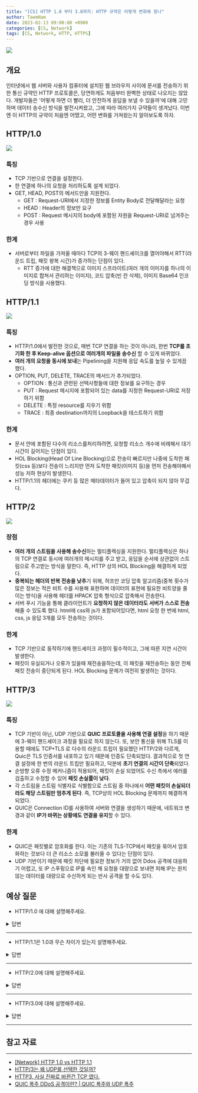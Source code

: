 ```yaml
---
title: "[CS] HTTP 1.0 부터 3.0까지: HTTP 규약은 어떻게 변화해 왔나"
author: TaemHam
date: 2023-02-13 09:00:00 +0900
categories: [CS, Network]
tags: [CS, Network, HTTP, HTTPS]
---
```


![](https://www.investopedia.com/thmb/Sh6RKE3ItNkCDYbjI40DcuLlaS4=/750x0/filters:no_upscale():max_bytes(150000):strip_icc():format(webp)/IPaddress-1e113dd325f74135ab2183d432ea5865.jpg)

## 개요

인터넷에서 웹 서버와 사용자 컴퓨터에 설치된 웹 브라우저 사이에 문서를 전송하기 위한 통신 규약인 HTTP 프로토콜은, 당연하게도 처음부터 완벽한 상태로 나오지는 않았다. 개발자들은 '어떻게 하면 더 빨리, 더 안전하게 응답을 보낼 수 있을까'에 대해 고민하며 데이터 송수신 방식을 발전시켜왔고, 그에 따라 여러가지 규약들이 생겨났다. 이번엔 이 HTTP의 규약이 처음엔 어땠고, 어떤 변화를 거쳐왔는지 알아보도록 하자.

## HTTP/1.0

![](https://media.licdn.com/dms/image/C5612AQE9qQFC78CzbA/article-inline_image-shrink_1000_1488/0/1623005286462?e=1681948800&v=beta&t=x7U297-FWx5nRJ5whRCGxxBcmcmP9TY6bolhBEunzCg)

### 특징
* TCP 기반으로 연결을 설정한다.
* 한 연결에 하나의 요청을 처리하도록 설계 되었다. 
* GET, HEAD, POST의 메서드만을 지원한다.
  * GET : Request-URI에서 지정한 정보를 Entity Body로 전달해달라는 요청
  * HEAD : Header의 정보만 요구
  * POST : Request 메시지의 body에 포함된 자원을 Request-URI로 넘겨주는 경우 사용

### 한계
* 서버로부터 파일을 가져올 때마다 TCP의 3-웨이 핸드셰이크를 열어야해서 RTT(라운드 트립, 패킷 왕복 시간)가 증가하는 단점이 있다.
  * RTT 증가에 대한 해결책으로 이미지 스프라이트(여러 개의 이미지를 하나의 이미지로 합쳐서 관리하는 이미지), 코드 압축(빈 칸 삭제), 이미지 Base64 인코딩 방식을 사용했다. 

## HTTP/1.1

![](https://img1.daumcdn.net/thumb/R1280x0/?scode=mtistory2&fname=https%3A%2F%2Fblog.kakaocdn.net%2Fdn%2FxFnJz%2FbtrNosPHQNi%2F03ZVFkvTWwVcGfC9K9ULi1%2Fimg.png)

### 특징
* HTTP/1.0에서 발전한 것으로, 매번 TCP 연결을 하는 것이 아니라, 한번 **TCP를 초기화 한 후 Keep-alive 옵션으로 여러개의 파일을 송수신** 할 수 있게 바뀌었다.
* **여러 개의 요청을 동시에 보내**는 Pipelining을 지원해 응답 속도를 높일 수 있게끔 했다.
* OPTION, PUT, DELETE, TRACE의 메서드가 추가되었다.
  * OPTION : 통신과 관련된 선택사항들에 대한 정보를 요구하는 경우
  * PUT : Request 메시지에 포함되어 있는 data를 지정한 Request-URI로 저장하기 위함
  * DELETE : 특정 resource를 지우기 위함
  * TRACE : 최종 destination까지의 Loopback을 테스트하기 위함

### 한계
* 문서 안에 포함된 다수의 리소스를처리하려면, 요청할 리소스 개수에 비례해서 대기 시간이 길어지는 단점이 있다.
* HOL Blocking(Head Of Line Blocking)으로 전송이 빠르지만 나중에 도착한 패킷(css 등)보다 전송이 느리지만 먼저 도착한 패킷(이미지 등)을 먼저 전송해야해서 성능 저하 현상이 발생한다.
* HTTP/1.1의 헤더에는 쿠키 등 많은 메타데이터가 들어 있고 압축이 되지 않아 무겁다.

## HTTP/2

![](https://file.okky.kr/images/1645506175857.png)

### 장점
* **여러 개의 스트림을 사용해 송수신**하는 멀티플렉싱을 지원한다. 멀티플렉싱은 하나의 TCP 연결로 동시에 여러개의 메시지를 주고 받고, 응답을 순서에 상관없이 스트림으로 주고받는 방식을 말한다. 즉, HTTP 상의 HOL Blocking을 해결하게 되었다.
* **중복되는 헤더의 반복 전송을 낮추**기 위해, 허프만 코딩 압축 알고리즘(중복 횟수가 많은 정보는 적은 비트 수를 사용해 표현하며 데이터의 표현에 필요한 비트양을 줄이는 방식)을 사용해 헤더를 HPACK 압축 형식으로 압축해서 전송한다.
* 서버 푸시 기능을 통해 클라이언트가 **요청하지 않은 데이터라도 서버가 스스로 전송**해줄 수 있도록 했다. html에 css와 js가 포함되어있다면, html 요청 한 번에 html, css, js 응답 3개를 모두 전송하는 것이다.

### 한계
* TCP 기반으로 동작하기에 핸드셰이크 과정이 필수적이고, 그에 따른 지연 시간이 발생한다.
* 패킷이 유실되거나 오류가 있을때 재전송을하는데, 이 패킷을 재전송하는 동안 전체 패킷 전송이 중단되게 된다. HOL Blocking 문제가 여전히 발생하는 것이다.

## HTTP/3

![](https://velog.velcdn.com/images%2Fwsong0101%2Fpost%2Fc0cb6743-6d56-4203-8068-0a12180bad24%2F3.png)

### 특징
* TCP 기반이 아닌, UDP 기반으로 **QUIC 프로토콜을 사용해 연결 설정**을 하기 때문에 3-웨이 핸드셰이크 과정을 필요로 하지 않는다. 또, 보안 통신을 위해 TLS를 이용할 때에도 TCP+TLS 로 다수의 라운드 트립이 필요했던 HTTP/2와 다르게, Quic은 TLS 인증서를 내포하고 있기 때문에 인증도 단축되었다. 결과적으로 첫 연결 설정에 한 번의 라운드 트립만 필요하고, 덕분에 **초기 연결의 시간이 단축**되었다.
* 순방향 오류 수정 메커니즘이 적용되어, 패킷이 손실 되었어도 수신 측에서 에러를 검출하고 수정할 수 있어 **패킷 손실률이 낮다**.
* 각 스트림을 스트림 식별자로 식별함으로 스트림 중 하나에서 **어떤 패킷이 손실되더라도 해당 스트림만 멈추게 된다**. 즉, TCP상의 HOL Blocking 문제까지 해결하게 되었다. 
* QUIC은 Connection ID를 사용하여 서버와 연결을 생성하기 때문에, 네트워크 변경과 같이 **IP가 바뀌는 상황에도 연결을 유지**할 수 있다.

### 한계
* QUIC은 패킷별로 암호화를 한다. 이는 기존의 TLS-TCP에서 패킷을 묶어서 암호화하는 것보다 더 큰 리소스 소모를 불러올 수 있다는 단점이 있다.
* UDP 기반이기 때문에 패킷 차단에 필요한 정보가 거의 없어 Ddos 공격에 대응하기 어렵고, 또 IP 스푸핑으로 IP를 속인 채 요청을 대량으로 보내면 피해 IP는 원치 않는 데이터를 대량으로 수신하게 되는 반사 공격을 할 수도 있다. 

## 예상 질문

* HTTP/1.0 에 대해 설명해주세요.

<details>
<summary>답변</summary>

1. HTTP/1.0는 TCP를 기반으로 한 번의 연결로 하나의 요청을 처리할 수 있도록 설계된 버전입니다.
2. 요청 하나마다 3-웨이 핸드셰이킹으로 연결하고 4-웨이 핸드셰이킹으로 종료해야 하므로, 라운드 트립이 여러번 발생한다는 단점이 있습니다.
3. 이런 단점에 대한 해결책으로 이미지 스프라이트나 Base64 인코딩, 코드 압축 같은 기술이 도입되었습니다.
  * 이미지 스프라이트란 여러 개의 이미지를 하나로 합쳐 관리하는 기법입니다.
  * Base64 인코딩은 이미지파일을 64진법으로 이루어진 문자열로 인코딩해 이미지에 대한 요청을 없애는 기법입니다.
  * 코드 압축은 코드상의 개행 문자 같은 빈칸을 없애 크기를 최소화하는 방법입니다.

</details>

---

* HTTP/1.1은 1.0과 무슨 차이가 있는지 설명해주세요.

<details>
<summary>답변</summary>

1. HTTP/1.1은 한번의 연결로 많은 요청을 처리할 수 있도록 하는 Keep-alive 옵션이 생겼습니다.
2. 또, 파이프 라이닝을 지원해 여러 개의 요청을 동시에 보낼 수 있도록 할 수 있습니다.
3. 기존의 GET, POST, HEAD 메서드에서 추가되어 PUT, DELETE, OPTION 등의 메서드가 추가되었습니다.

</details>

---

* HTTP/2.0에 대해 설명해주세요.

<details>
<summary>답변</summary>

1. HTTP/2.0는 1.0보다 지연 시간을 줄이고 응답 시간을 빠르게 할 수 있도록 설계된 버전입니다. 
2. 2.0의 장점으로는 멀티플렉싱, HPACK 방식의 헤더 압축, 서버 푸시 등이 있습니다.
  * 멀티플렉싱은 여러 개의 스트림을 사용해 패킷을 송수신 하는 것입니다.
  * HPACK은 허프만 코딩 알고리즘으로 헤더를 압축한 것을 말하는데, 중복되는 헤더를 그 횟수에 따라 다른 비트로 표현하는 것입니다.
  * 서버 푸시란, 한 번의 요청으로 관련된 자료를 같이 응답으로 주는 것입니다.
3. 단점으로는, TCP 상의 HOL Blocking을 해결하지 못했다는 것과, TCP와 TLS 사용으로 초기 연결 시간이 길다는 것입니다.

</details>

---

* HTTP/3.0에 대해 설명해주세요.

<details>
<summary>답변</summary>

1. HTTP/3.0은 2.0까지 사용되어 왔던 TCP가 아닌, UDP 기반의 QUIC 프로토콜을 이용해 통신하는 버전입니다.
2. 3.0의 장점으로는 1-RTT 연결 설정, 스트림 식별자 사용, Connection ID 사용 등이 있습니다.
  * 3.0는 TLS 인증서를 내포한 QUIC 프로토콜로 연결을 설정하므로, 한 번의 RTT로 연결 설정이 완료됩니다.
  * 또, 스트림 식별자를 사용해 패킷 유실시에도 해당 패킷과 관련된 스트림만 멈춰 HOL Blocking을 해결합니다.
  * 그리고 IP 대신 Connection ID로 연결을 설정해, 네트워크 변경시에도 연결을 유지할 수 있습니다.
3. 단점으로는, QUIC은 패킷별로 암호화를 해 리소스 소모가 크다는 점, QUIC 폭주나 반사 공격 등 보안 취약점이 아직 존재한다는 점이 있습니다.

</details>

---

## 참고 자료
***

* [[Network] HTTP 1.0 vs HTTP 1.1](https://it-mesung.tistory.com/146)
* [HTTP/3는 왜 UDP를 선택한 것일까?](https://evan-moon.github.io/2019/10/08/what-is-http3/)
* [HTTP3, 사실 진짜로 바뀐건 TCP 였다.](https://www.hamadevelop.me/http3/)
* [QUIC 폭주 DDoS 공격이란? | QUIC 폭주와 UDP 폭주](https://www.cloudflare.com/ko-kr/learning/ddos/what-is-a-quic-flood/)